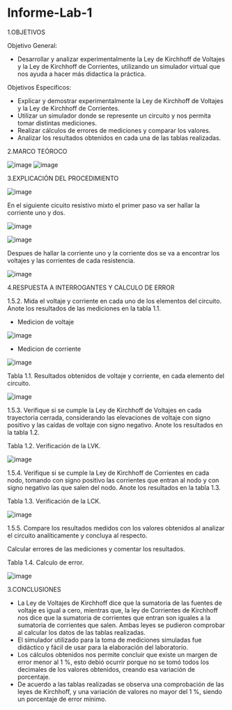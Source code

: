 # Informe-Lab-1

1.OBJETIVOS

Objetivo General:

 * Desarrollar y analizar experimentalmente la Ley de Kirchhoff de Voltajes y la Ley de Kirchhoff de Corrientes, utilizando un simulador virtual que nos ayuda a hacer más didactica la práctica. 
 
 Objetivos Especificos:
 
 * Explicar y demostrar experimentalmente la Ley de Kirchhoff de Voltajes y la Ley de Kirchhoff de Corrientes.
 * Utilizar un simulador donde se represente un circuito y nos permita tomar distintas mediciones.
 * Realizar cálculos de errores de mediciones y comparar los valores.
 * Analizar los resultados obtenidos en cada una de las tablas realizadas.
 
 2.MARCO TEÓROCO

 ![image](https://user-images.githubusercontent.com/105617383/169164168-4050b1e3-9dbc-4f30-b9b0-bca4fb782a24.png)
 ![image](https://user-images.githubusercontent.com/105617383/169568229-bb4c4dca-ef8f-41fb-b64b-8b2f9d8b5ee2.png)
 
3.EXPLICACIÓN DEL PROCEDIMIENTO

![image](https://user-images.githubusercontent.com/105617383/169882072-528990e1-378a-42c5-b9b6-76fd96bbdf0d.png)

En el siguiente cicuito resistivo mixto el primer paso va ser hallar la corriente uno y dos.

![image](https://user-images.githubusercontent.com/105617383/169888711-eb382b33-7ff9-4bcf-8f81-f717a5fa3672.png)

![image](https://user-images.githubusercontent.com/105617383/169923618-c8b45c10-a5a6-4685-9743-05eadff9034c.png)

Despues de hallar la corriente uno y la corriente dos se va a encontrar los voltajes y las corrientes de cada resistencia.

![image](https://user-images.githubusercontent.com/105617383/169923638-b380860e-decc-40a9-b1be-20cd522faf3c.png)

4.RESPUESTA A INTERROGANTES Y CALCULO DE ERROR

1.5.2. Mida el voltaje y corriente en cada uno de los elementos del circuito. Anote los resultados de las mediciones en la tabla 1.1.

 * Medicion de voltaje
  
 ![image](https://user-images.githubusercontent.com/105617383/169157410-ccfb08ea-65cd-4360-a763-5e3ec4edb43f.png)
 
 * Medicion de corriente
 
 ![image](https://user-images.githubusercontent.com/105617383/169173479-a6f78eff-05a3-483b-a3a4-4e4e7d83c5e9.png)

Tabla 1.1. Resultados obtenidos de voltaje y corriente, en cada elemento del circuito.

![image](https://user-images.githubusercontent.com/105671763/170143540-8ace1fb7-67da-4c27-8ecf-c865fac0a06a.png)

1.5.3. Verifique si se cumple la Ley de Kirchhoff de Voltajes en cada trayectoria cerrada, considerando las elevaciones de voltaje con signo positivo y las caídas de voltaje con signo negativo. Anote los resultados en la tabla 1.2.

Tabla 1.2. Verificación de la LVK.

![image](https://user-images.githubusercontent.com/105671763/170137103-bc36f13e-066e-4809-90a1-d7d9cdb98991.png)

1.5.4. Verifique si se cumple la Ley de Kirchhoff de Corrientes en cada nodo, tomando con signo positivo las corrientes que entran al nodo y con signo negativo las que salen del nodo. Anote los resultados en la tabla 1.3.

Tabla 1.3. Verificación de la LCK.

![image](https://user-images.githubusercontent.com/105671763/170140225-ad096ea6-a782-4df3-9d58-064db19c75a3.png)

1.5.5. Compare los resultados medidos con los valores obtenidos al analizar el circuito analíticamente y concluya al respecto.

Calcular errores de las mediciones y comentar los resultados.

Tabla 1.4. Calculo de error.

![image](https://user-images.githubusercontent.com/105671763/170143378-9e930c0c-4456-46bc-8d62-24533482d641.png)


3.CONCLUSIONES

 * La Ley de Voltajes de Kirchhoff dice que la sumatoria de las fuentes de voltaje es igual a cero, mientras que, la ley de Corrientes de Kirchhoff nos dice que la sumatoria de corrientes que entran son iguales a la sumatoria de corrientes que salen. Ambas leyes se pudieron comprobar al calcular los datos de las tablas realizadas.
 * El simulador utilizado para la toma de mediciones simuladas fue didáctico y fácil de usar para la elaboración del laboratorio.
 * Los cálculos obtenidos nos permite concluir que existe un margen de error menor al 1 %, esto debió ocurrir porque no se tomó todos los decimales de los valores obtenidos, creando esa variación de porcentaje.
 * De acuerdo a las tablas realizadas se observa una comprobación de las leyes de Kirchhoff, y una variación de valores no mayor del 1 %, siendo un porcentaje de error mínimo.

